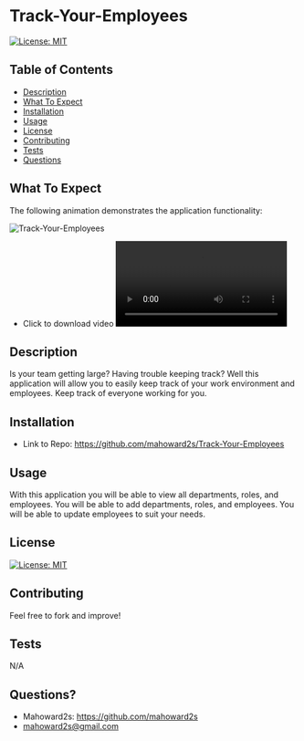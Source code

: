 # Track-Your-Employees

[![License: MIT](https://img.shields.io/badge/License-MIT-yellow.svg)](https://opensource.org/licenses/MIT)

## Table of Contents
- [Description](#description)
- [What To Expect](#what-to-expect)
- [Installation](#installation)
- [Usage](#usage)
- [License](#license)
- [Contributing](#contributing)
- [Tests](#tests)
- [Questions](#questions)

## What To Expect

The following animation demonstrates the application functionality:

![Track-Your-Employees](./assets/GIF_Demo.gif)

- Click to download video 
![Track-Your-Employees](./assets/Video_Demo.mp4)

## Description
Is your team getting large?  Having trouble keeping track?  Well this application will allow you to easily keep track of your work environment and employees.  Keep track of everyone working for you.

## Installation
- Link to Repo:
https://github.com/mahoward2s/Track-Your-Employees

## Usage 
With this application you will be able to view all departments, roles, and employees.  You will be able to add departments, roles, and employees.  You will be able to update employees to suit your needs.  

## License
[![License: MIT](https://img.shields.io/badge/License-MIT-yellow.svg)](https://opensource.org/licenses/MIT)

## Contributing
Feel free to fork and improve!

## Tests
N/A

## Questions?
- Mahoward2s: https://github.com/mahoward2s
- mahoward2s@gmail.com
